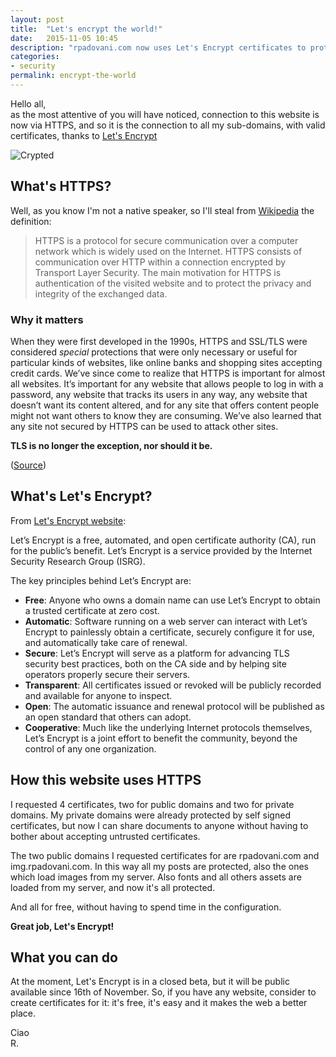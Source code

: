 ```yaml
---
layout: post
title:  "Let's encrypt the world!"
date:   2015-11-05 10:45
description: "rpadovani.com now uses Let's Encrypt certificates to protect your privacy"
categories:
- security
permalink: encrypt-the-world
---
```


Hello all, <br/>
as the most attentive of you will have noticed, connection to this website is
now via HTTPS, and so it is the connection to all my sub-domains, with valid
certificates, thanks to [Let's Encrypt][le]

![Crypted][img0]

## What's HTTPS?

Well, as you know I'm not a native speaker, so I'll steal from [Wikipedia][we]
the definition:

> HTTPS is a protocol for secure communication over a computer network which is
> widely used on the Internet. HTTPS consists of communication over HTTP within
> a connection encrypted by Transport Layer Security. The main motivation for
> HTTPS is authentication of the visited website and to protect the privacy and
> integrity of the exchanged data.

### Why it matters

When they were first developed in the 1990s, HTTPS and SSL/TLS were considered
_special_ protections that were only necessary or useful for particular kinds of
websites, like online banks and shopping sites accepting credit cards. We’ve
since come to realize that HTTPS is important for almost all websites. It’s
important for any website that allows people to log in with a password, any
website that tracks its users in any way, any website that doesn’t want its
content altered, and for any site that offers content people might not want
others to know they are consuming. We’ve also learned that any site not secured
by HTTPS can be used to attack other sites.

**TLS is no longer the exception, nor should it be.**

([Source][source])

## What's Let's Encrypt?

From [Let's Encrypt website][about]:

Let’s Encrypt is a free, automated, and open certificate authority (CA), run for
the public’s benefit. Let’s Encrypt is a service provided by the Internet
Security Research Group (ISRG).

The key principles behind Let’s Encrypt are:

- **Free**: Anyone who owns a domain name can use Let’s Encrypt to obtain a trusted certificate at zero cost.
- **Automatic**: Software running on a web server can interact with Let’s Encrypt to painlessly obtain a certificate, securely configure it for use, and automatically take care of renewal.
- **Secure**: Let’s Encrypt will serve as a platform for advancing TLS security best practices, both on the CA side and by helping site operators properly secure their servers.
- **Transparent**: All certificates issued or revoked will be publicly recorded and available for anyone to inspect.
- **Open**: The automatic issuance and renewal protocol will be published as an open standard that others can adopt.
- **Cooperative**: Much like the underlying Internet protocols themselves, Let’s Encrypt is a joint effort to benefit the community, beyond the control of any one organization.

## How this website uses HTTPS

I requested 4 certificates, two for public domains and two for private domains.
My private domains were already protected by self signed certificates, but now I
can share documents to anyone without having to bother about accepting untrusted
certificates.

The two public domains I requested certificates for are rpadovani.com and
img.rpadovani.com. In this way all my posts are protected, also the ones which
load images from my server. Also fonts and all others assets are loaded from my
server, and now it's all protected.

And all for free, without having to spend time in the configuration.

**Great job, Let's Encrypt!**

## What you can do

At the moment, Let's Encrypt is in a closed beta, but it will be public
available since 16th of November. So, if you have any website, consider to
create certificates for it: it's free, it's easy and it makes the web a better
place.

Ciao<br/>
R.

[le]: https://letsencrypt.org/
[we]: https://en.wikipedia.org/wiki/HTTPS
[img0]: https://img.rpadovani.com/posts/ssl.png
[source]: https://letsencrypt.org/2015/10/29/phishing-and-malware.html
[about]: https://letsencrypt.org/about/
